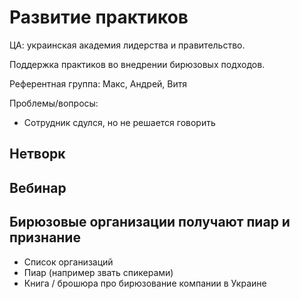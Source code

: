 # Развитие практиков

ЦА: украинская академия лидерства и правительство.

Поддержка практиков во внедрении бирюзовых подходов.

Референтная группа: Макс, Андрей, Витя

Проблемы/вопросы:

* Сотрудник сдулся, но не решается говорить

## Нетворк

## Вебинар

## Бирюзовые организации получают пиар и признание

* Список организаций
* Пиар \(например звать спикерами\)
* Книга / брошюра про бирюзование компании в Украине

